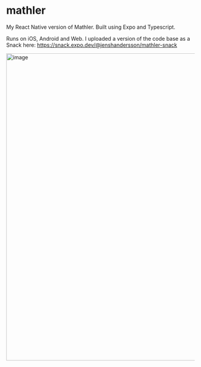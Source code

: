# mathler

My React Native version of Mathler. Built using Expo and Typescript.

Runs on iOS, Android and Web. I uploaded a version of the code base as a Snack here: https://snack.expo.dev/@jenshandersson/mathler-snack

<img width="821" alt="image" src="https://github.com/jenshandersson/mathler/assets/1150467/f61a1cdf-507c-498a-8d6f-d9d54eb04af1">
